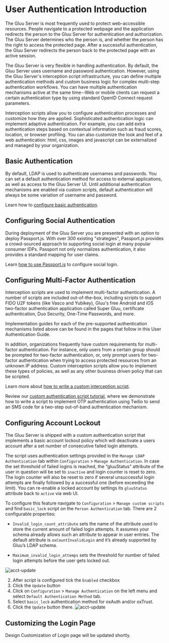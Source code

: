 # User Authentication Introduction

The Gluu Server is most frequently used to protect web-accessible resources. People navigate to a protected webpage and the application redirects the person to the Gluu Server for authentication and authorization. The Gluu Server determines who the person is, and whether the person has the right to access the protected page. After a successful authentication, the Gluu Server redirects the person back to the protected page with an active session.

The Gluu Server is very flexible in handling authentication. By default, the Gluu Server uses username and password authentication. However, using the Gluu Server's interception script infrastructure, you can define multiple authentication methods and custom business logic for complex multi-step authentication workflows. You can have multiple authentication mechanisms active at the same time--Web or mobile clients can request a certain authentication type by using standard OpenID Connect request parameters. 

Interception scripts allow you to configure authentication processes and customize how they are applied. Sophisticated authentication logic can implement adaptive authentication. For example, you can add extra authentication steps based on contextual information such as fraud scores, location, or browser profiling. You can also customize the look and feel of a web authentication: html, css, images and javascript can be externalized and managed by your organization.

## Basic Authentication

By default, LDAP is used to authenticate usernames and passwords. You can set a default authentication method for access to external applications, as well as access to the Gluu Server UI. Until additional authentication mechanisms are enabled via custom scripts, default authentication will always be some variation of username and password. 

Learn how to [configure basic authentication](../authn-guide/basic.md/).

## Configuring Social Authentication

During deployment of the Gluu Server you are presented with an option to deploy Passport.js. With over 300 existing "strategies", Passport.js provides a crowd-sourced approach to supporting social login at many popular consumer IDPs. Passport not only normalizes authentication, it also provides a standard mapping for user claims.

Learn [how to use Passport.js](../authn-guide/passport.md/) to configure social login. 

## Configuring Multi-Factor Authentication

Interception scripts are used to implement multi-factor authentication. A number of scripts are included out-of-the-box, including scripts to support FIDO U2F tokens (like Vasco and Yubikey), Gluu's free Android and iOS two-factor authentication application called Super Gluu, certificate authentication, Duo Security, One-Time Passwords, and more. 

Implementation guides for each of the pre-supported authentication mechanisms listed above can be found in the pages that follow in this User Authentication Guide.

In addition, organizations frequently have custom requirements for multi-factor authentication. For instance, only users from a certain group should be prompted for two-factor authentication, or, only prompt users for two-factor authentication when trying to access protected resources from an unknown IP address. Custom interception scripts allow you to implement these types of policies, as well as any other business driven policy that can be scripted. 

Learn more about [how to write a custom interception script](./custom-script.md).

Review our [custom authentication script tutorial](../authn-guide/customauthn.md), where we demonstrate how to write a script to implement OTP authentication using Twilio to send an SMS code for a two-step out-of-band authentication mechanism.

## Configuring Account Lockout

The Gluu Server is shipped with a custom authentication script that implements a 
basic account lockout policy which will deactivate a users account 
after a set number of consecutive failed login attempts.

The script uses authentication settings provided in the `Manage LDAP Authentication` tab within `Configuration` > `Manage Authentication`. In case the set threshold of failed logins is reached, the “gluuStatus” attribute of the user in question will be set to `inactive` and login counter is reset to zero. The login counter will also be reset to zero if several unsuccessful login attempts are finally followed by a successful one (before exceeding the limit). You can re-enable a locked account by settings 
its `gluuStatus` attribute back to `active` via web UI.

To configure this feature navigate to `Configuration` > `Manage custom scripts` and find `basic_lock` script on the `Person Authentication` tab. There are 2 configurable properties:

- `Invalid_login_count_attribute` sets the name of the attribute used to store the current amount of failed login attempts. It assumes your schema already allows such an attribute to appear in user entries. The default attribute is `oxCountInvalidLogin` and it’s already supported by Gluu’s LDAP schema.

- `Maximum_invalid_login_attemps` sets the threshold for number of failed login attempts before the user gets locked out.

![acct-update](../img/admin-guide/user/acct-lockout-config.png)

2. After script is configured tick the `Enabled` checkbox 
3. Click the `Update` button 
4. Click on `Configuration` > `Manage Authentication` on the left menu and select `Default Authentication Method` tab. 
5. Select `basic_lock` authentication method for oxAuth and/or oxTrust.
6. Click the `Update` button there.
![acct-update](../img/admin-guide/user/acct-lockout-update.png)


## Customizing the Login Page 

<!--Learn how to customize the look and feel of Gluu Server pages in the Design Customizations(add-link) section of the Operations Guide.--> 

Design Customization of Login page will be updated shortly.
